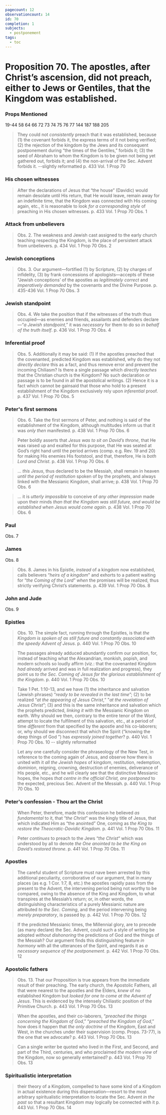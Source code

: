 ```yaml
---
pagecount: 12
observationcount: 14
id: 70
completion: 1
subjects:
  - postponement
tags:
  - toc
---
```

# Proposition 70. The apostles, after Christ’s ascension, did not preach, either to Jews or Gentiles, that the Kingdom was established.

### Props Mentioned
19-44 58 64 66 72 73 74 75 76 77 144 187 188 205

>They could not *consistently* preach that it was established, because 
>(1) the covenant forbids it, the express terms of it not being verified; 
>(2) the rejection of the kingdom by the Jews and its consequent postponement during “the times of the Gentiles,” forbids it; 
>(3) the seed of Abraham to whom the Kingdom is to be given not being yet gathered out, forbids it; and 
>(4) the non-arrival of the Sec. Advent forbids it.
>--slightly reformatted
>p. 433 Vol. 1 Prop 70
### His chosen witnesses
>After the declarations of Jesus that “the house” (Davidic) would remain desolate until His return, that He would leave, remain away for an indefinite time, that the Kingdom was connected with His coming again, etc., it is reasonable to look *for a corresponding style* of preaching in His chosen witnesses.
>p. 433 Vol. 1 Prop 70 Obs. 1
### Attack from unbelievers
>Obs. 2. The weakness and Jewish cast assigned to the early church teaching respecting the Kingdom, is the place of persistent attack from unbelievers.
>p. 434 Vol. 1 Prop 70 Obs. 2
### Jewish conceptions
>Obs. 3. Our argument—fortified (1) by Scripture, (2) by charges of infidelity, (3) by frank concessions of apologists—accepts of these “Jewish conceptions’ of the apostles as *legitimately correct* and *imperatively demanded* by the covenants and the Divine Purpose.
>p. 435-436 Vol. 1 Prop 70 Obs. 3
### Jewish standpoint
>Obs. 4. We take the position that if the witnesses of the truth thus occupied—as enemies and friends, assailants and defenders declare—“*a Jewish standpoint*,” it was *necessary* for them to do so *in behalf of the truth itself*.
>p. 436 Vol. 1 Prop 70 Obs. 4
### Inferential proof
>Obs. 5. Additionally it may be said: (1) If the apostles preached that the covenanted, predicted Kingdom was established, why do they not *directly declare* this as a fact, and thus remove error and prevent the incoming Chiliasm? Is there a single passage which *directly teaches* that the Christian church is the Kingdom? No such declaration or passage is to be found in all the apostolical writings. (2) Hence it is a fact which cannot be gainsaid that those who hold to a present establishment of the Kingdom exclusively rely upon *inferential* proof.
>p. 437 Vol. 1 Prop 70 Obs. 5
### Peter's first sermons
>Obs. 6. Take the first sermons of Peter, and nothing is said of the establishment of the Kingdom, although multitudes inform us that it was *only then* manifested.
>p. 438 Vol. 1 Prop 70 Obs. 6

>Peter boldly asserts that *Jesus was to sit on David’s throne*, that He was raised up and exalted for this purpose, that He was seated at God’s right hand until the period arrives (comp. e.g. Rev. 19 and 20) for making His enemies His footstool, and that, therefore, He is *both Lord and Christ*.
>p. 438 Vol. 1 Prop 70 Obs. 6

>... *this Jesus*, thus declared to be the Messiah, shall remain in heaven *until the period of restitution* spoken of by the prophets, and always linked with the Messianic Kingdom, shall arrive;
>p. 438 Vol. 1 Prop 70 Obs. 6

>... it is *utterly impossible* to conceive of *any other impression* made upon their minds *than that the Kingdom was still future, and would be established when Jesus would come again*.
>p. 438 Vol. 1 Prop 70 Obs. 6

### Paul
Obs. 7

### James
Obs. 8
>Obs. 8. James in his Epistle, *instead* of a kingdom now established, calls believers “*heirs of a kingdom*" and exhorts to a patient waiting for “*the Coming of the Lord*” *when* the promises will be realized, thus strictly verifying Christ’s statements.
>p. 439 Vol. 1 Prop 70 Obs. 8
### John and Jude
Obs. 9
### Epistles
>Obs. 10. The simple fact, running through the Epistles, is that *the Kingdom is spoken of as still future and constantly associated with the speedy Advent of Jesus*.
>p. 440 Vol. 1 Prop 70 Obs. 10

>The passages already adduced abundantly confirm our position, for, instead of teaching what the Alexandrian, monkish, popish, and modern schools so loudly affirm (viz.: that the covenanted Kingdom *had already* arrived and was in full realization and progress), they point us *to the Sec. Coming of Jesus for the glorious establishment of the Kingdom*.
>p. 440 Vol. 1 Prop 70 Obs. 10

>Take 1 Pet. 1:10-13, and we have 
>(1) the inheritance and salvation (Jewish phrases) “*ready to be revealed in the last time*”; 
>(2) to be realized “*at the appearing of Jesus Christ*,“ "*at the revelation of Jesus Christ*”; 
>(3) and this is the same inheritance and salvation which the prophets predicted, *linking it* with the Messianic Kingdom on earth.
>Why should we then, contrary to the entire tenor of the Word, attempt to locate the fulfilment of this salvation, etc., at a period of time *different* from that specified by the apostle and his co-laborers; or, why should we disconnect that which the Spirit (“knowing the deep things of God ”) has *expressly joined together*?
>p. 440 Vol. 1 Prop 70 Obs. 10 -- slightly reformatted

>Let any one carefully consider the phraseology of the New Test, in reference to the coming again of Jesus, and observe how there is united with it *all the Jewish hopes* of kingdom, restitution, redemption, dominion, reigning, crowning, destruction of enemies, deliverance of His people, etc., and he will clearly see that the distinctive Messianic hopes, the hopes *that centre in the official Christ, are postponed* to the expected, precious Sec. Advent of the Messiah.
>p. 440 Vol. 1 Prop 70 Obs. 10
### Peter's confession - Thou art the Christ
>When Peter, therefore, made this confession he believed *as fundamental* to it, that “*the Christ*” was the kingly title of Jesus, that which indicated Him as “the anointed” One, coming as *the King to restore the Theocratic-Davidic Kingdom*.
>p. 441 Vol. 1 Prop 70 Obs. 11

>Peter *continues* to preach to the Jews “*the Christ*“ which was understood by all to denote *the One anointed to be the King on David’s restored throne*.
>p. 441 Vol. 1 Prop 70 Obs. 11
### Apostles
>The careful student of Scripture must nave been arrested by this additional peculiarity, corroborative of our argument, that in many places (as e.g. 1 Cor. 1:7, 8, etc.) the apostles rapidly pass from the present to the Advent, the intervening period being not worthy to be compared, owing to the absence of the King and Kingdom, to what transpires at the Messiah’s return; or, in other words, the distinguishing characteristics of a purely Messianic nature are attributed *to the Sec. Coming*, and the period intervening being *merely preparatory*, is passed by.
>p. 442 Vol. 1 Prop 70 Obs. 12

>If the predicted Messianic times, the Millennial glory, are to precede (as many declare) the Sec. Advent, could such a style of writing be adopted *without dishonoring* the predictions of God and the things of the Messiah? Our argument finds this distinguishing feature *in harmony* with all the utterances of the Spirit, and regards it as *a necessary sequence of the postponement*.
>p. 442 Vol. 1 Prop 70 Obs. 12
### Apostolic fathers
>Obs. 13. That our Proposition is true appears from the immediate result of their preaching. The early church, the Apostolic Fathers, all that were nearest to the apostles and the Elders, *knew* of no established Kingdom but *looked for one to come at the Advent of Jesus*. This is evidenced by the intensely Chiliastic position of the Primitive Church.
>p. 443 Vol. 1 Prop 70 Obs. 13

>When the apostles, and their co-laborers, “*preached the things concerning the Kingdom of God*,” “*preached the Kingdom of God*,” how does it happen that *the only doctrine* of the Kingdom, East and West, in the churches under their supervision (comp. Props. 73-77), is the one that we advocate?
>p. 443 Vol. 1 Prop 70 Obs. 13

>Can a single writer be quoted who lived in the First, and Second, and part of the Third, centuries, and who proclaimed *the modern view* of the Kingdom, now so generally entertained?
>p. 443 Vol. 1 Prop 70 Obs. 13
### Spiritualistic interpretation
>their theory of a Kingdom, compelled to have some kind of a Kingdom in actual existence during this dispensation—resort to the most arbitrary spiritualistic interpretation to locate the Sec. Advent *in the past* so that a resultant Kingdom may logically be connected with it
>p. 443 Vol. 1 Prop 70 Obs. 14

